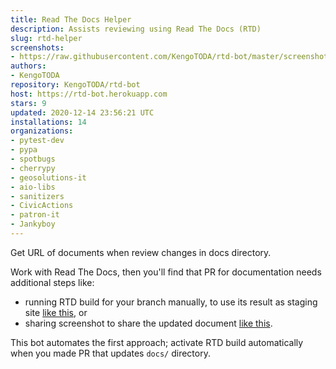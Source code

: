 ```yaml
---
title: Read The Docs Helper
description: Assists reviewing using Read The Docs (RTD)
slug: rtd-helper
screenshots:
- https://raw.githubusercontent.com/KengoTODA/rtd-bot/master/screenshot.png
authors:
- KengoTODA
repository: KengoTODA/rtd-bot
host: https://rtd-bot.herokuapp.com
stars: 9
updated: 2020-12-14 23:56:21 UTC
installations: 14
organizations:
- pytest-dev
- pypa
- spotbugs
- cherrypy
- geosolutions-it
- aio-libs
- sanitizers
- CivicActions
- patron-it
- Jankyboy
---
```


Get URL of documents when review changes in docs directory.

Work with Read The Docs, then you'll find that PR for documentation needs additional steps like:

* running RTD build for your branch manually, to use its result as staging site [like this](https://github.com/spotbugs/spotbugs/pull/697#issue-201455071), or
* sharing screenshot to share the updated document [like this](https://github.com/spotbugs/spotbugs/pull/718#issue-205904835).

This bot automates the first approach; activate RTD build automatically when you made PR that updates `docs/` directory.
